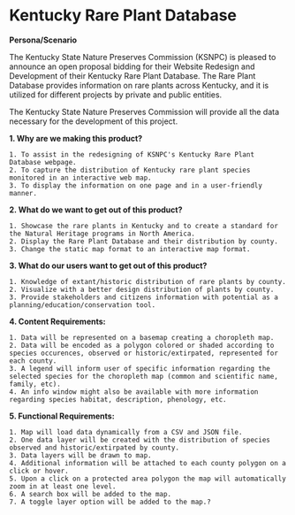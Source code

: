 # Kentucky Rare Plant Database 

**Persona/Scenario**

The Kentucky State Nature Preserves Commission (KSNPC) is pleased to announce an open proposal bidding for their Website Redesign and Development of their Kentucky Rare Plant Database. The Rare Plant Database provides information on rare plants across Kentucky, and it is utilized for different projects by private and public entities.  

The Kentucky State Nature Preserves Commission will provide all the data necessary for the development of this project.

**1. Why are we making this product?**

	1. To assist in the redesigning of KSNPC's Kentucky Rare Plant Database webpage.
    2. To capture the distribution of Kentucky rare plant species monitored in an interactive web map.
	3. To display the information on one page and in a user-friendly manner. 
    
**2. What do we want to get out of this product?**

    1. Showcase the rare plants in Kentucky and to create a standard for the Natural Heritage programs in North America.
	2. Display the Rare Plant Database and their distribution by county.
    3. Change the static map format to an interactive map format.
    
**3. What do our users want to get out of this product?**

    1. Knowledge of extant/historic distribution of rare plants by county.
    2. Visualize with a better design distribution of plants by county.
	3. Provide stakeholders and citizens information with potential as a planning/education/conservation tool.

**4. Content Requirements:**
	
	1. Data will be represented on a basemap creating a choropleth map.
    2. Data will be encoded as a polygon colored or shaded according to species occurences, observed or historic/extirpated, represented for each county.
	3. A legend will inform user of specific information regarding the selected species for the choropleth map (common and scientific name, family, etc).  
	4. An info window might also be available with more information regarding species habitat, description, phenology, etc.
	
**5. Functional Requirements:**

	1. Map will load data dynamically from a CSV and JSON file.
	2. One data layer will be created with the distribution of species observed and historic/extirpated by county.
	3. Data layers will be drawn to map.
	4. Additional information will be attached to each county polygon on a click or hover.
    5. Upon a click on a protected area polygon the map will automatically zoom in at least one level.
    6. A search box will be added to the map.
    7. A toggle layer option will be added to the map.?